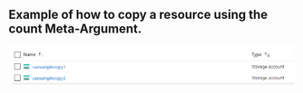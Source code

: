 ## Example of how to copy a resource using the count Meta-Argument.

![](https://github.com/matt-hyde/Terraform/raw/main/storage-account-copy/images/storage_account_count_example.PNG)